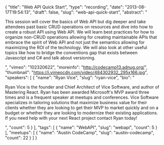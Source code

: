 {
  "title": "Web API Quick Start",
  "type": "recording",
  "date": "2013-08-17T19:54:13",
  "draft": false,
  "slug": "web-api-quick-start",
  "abstract": "<p>This session will cover the basics of Web API but dig deeper and take attendees past basic CRUD operations on resources and dive into how to create a robust API using Web API. We will learn best practices for how to organize non-CRUD operations allowing for creating maintainable APIs that embrace the spirit of Web API and not just the semantics allowing for maximizing the ROI of the technology. We will also look at other useful topics like how to bridge the conventions gap that exists between Javascript and C# and talk about versioning.</p>",
  "vimeo": "102320622",
  "moreinfo": "http://codecamp13.adnug.org/",
  "thumbnail": "https://i.vimeocdn.com/video/484302932_295x166.jpg",
  "speakers": [
    {
      "name": "Ryan Vice",
      "slug": "ryan-vice",
      "bio": "<p>Ryan Vice is the founder and Chief Architect of Vice Software, and author of Mastering React. Ryan has been awarded Microsoft's MVP award three times and is a frequent speaker at meetups and conferences. Vice Software specializes in tailoring solutions that maximize business value for their clients whether they are looking to get their MVP to market quickly and on a budget or whether they are looking to modernize their existing applications. If you need help with your next React project contact Ryan today!</p>",
      "count": 5
    }
  ],
  "tags": [
    {
      "name": "WebAPI",
      "slug": "webapi",
      "count": 5
    }
  ],
  "meetups": [
    {
      "name": "Austin CodeCamp",
      "slug": "austin-codecamp",
      "count": 22
    }
  ]
}